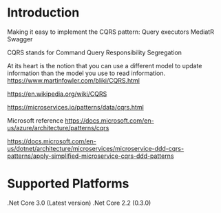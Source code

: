 # Introduction 
Making it easy to implement the CQRS pattern:
Query executors
MediatR
Swagger

CQRS stands for Command Query Responsibility Segregation

At its heart is the notion that you can use a different model to update information than the model you use to read information.
https://www.martinfowler.com/bliki/CQRS.html

https://en.wikipedia.org/wiki/CQRS

https://microservices.io/patterns/data/cqrs.html

Microsoft reference
https://docs.microsoft.com/en-us/azure/architecture/patterns/cqrs

https://docs.microsoft.com/en-us/dotnet/architecture/microservices/microservice-ddd-cqrs-patterns/apply-simplified-microservice-cqrs-ddd-patterns

# Supported Platforms
.Net Core 3.0 (Latest version)
.Net Core 2.2 (0.3.0)